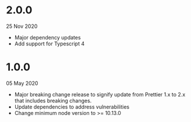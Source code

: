 # 2.0.0
25 Nov 2020
* Major dependency updates
* Add support for Typescript 4

# 1.0.0
05 May 2020

* Major breaking change release to signify update from Prettier 1.x to 2.x that includes breaking changes.
* Update dependencies to address vulnerabilities
* Change minimum node version to >= 10.13.0

